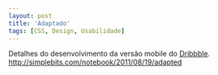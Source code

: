 ```yaml
---
layout: post
title: 'Adaptado'
tags: [CSS, Design, Usabilidade]
---
```


Detalhes do desenvolvimento da versão mobile do [Dribbble](http://www.dribbble.com).<br>
<http://simplebits.com/notebook/2011/08/19/adapted>
